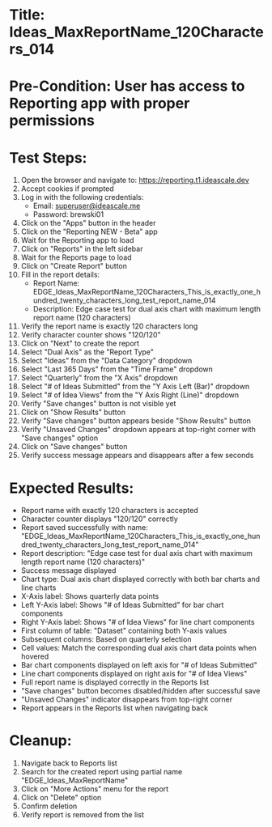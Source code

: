 # Title: Ideas_MaxReportName_120Characters_014

# Pre-Condition: User has access to Reporting app with proper permissions

# Test Steps:
1. Open the browser and navigate to: https://reporting.t1.ideascale.dev
2. Accept cookies if prompted
3. Log in with the following credentials:
   - Email: superuser@ideascale.me
   - Password: brewski01
4. Click on the "Apps" button in the header
5. Click on the "Reporting NEW - Beta" app
6. Wait for the Reporting app to load
7. Click on "Reports" in the left sidebar
8. Wait for the Reports page to load
9. Click on "Create Report" button
10. Fill in the report details:
    - Report Name: EDGE_Ideas_MaxReportName_120Characters_This_is_exactly_one_hundred_twenty_characters_long_test_report_name_014
    - Description: Edge case test for dual axis chart with maximum length report name (120 characters)
11. Verify the report name is exactly 120 characters long
12. Verify character counter shows "120/120"
13. Click on "Next" to create the report
14. Select "Dual Axis" as the "Report Type"
15. Select "Ideas" from the "Data Category" dropdown
16. Select "Last 365 Days" from the "Time Frame" dropdown
17. Select "Quarterly" from the "X Axis" dropdown
18. Select "# of Ideas Submitted" from the "Y Axis Left (Bar)" dropdown
19. Select "# of Idea Views" from the "Y Axis Right (Line)" dropdown
20. Verify "Save changes" button is not visible yet
21. Click on "Show Results" button
22. Verify "Save changes" button appears beside "Show Results" button
23. Verify "Unsaved Changes" dropdown appears at top-right corner with "Save changes" option
24. Click on "Save changes" button
25. Verify success message appears and disappears after a few seconds

# Expected Results:
- Report name with exactly 120 characters is accepted
- Character counter displays "120/120" correctly
- Report saved successfully with name: "EDGE_Ideas_MaxReportName_120Characters_This_is_exactly_one_hundred_twenty_characters_long_test_report_name_014"
- Report description: "Edge case test for dual axis chart with maximum length report name (120 characters)"
- Success message displayed
- Chart type: Dual axis chart displayed correctly with both bar charts and line charts
- X-Axis label: Shows quarterly data points
- Left Y-Axis label: Shows "# of Ideas Submitted" for bar chart components
- Right Y-Axis label: Shows "# of Idea Views" for line chart components
- First column of table: "Dataset" containing both Y-axis values
- Subsequent columns: Based on quarterly selection
- Cell values: Match the corresponding dual axis chart data points when hovered
- Bar chart components displayed on left axis for "# of Ideas Submitted"
- Line chart components displayed on right axis for "# of Idea Views"
- Full report name is displayed correctly in the Reports list
- "Save changes" button becomes disabled/hidden after successful save
- "Unsaved Changes" indicator disappears from top-right corner
- Report appears in the Reports list when navigating back

# Cleanup:
1. Navigate back to Reports list
2. Search for the created report using partial name "EDGE_Ideas_MaxReportName"
3. Click on "More Actions" menu for the report
4. Click on "Delete" option
5. Confirm deletion
6. Verify report is removed from the list